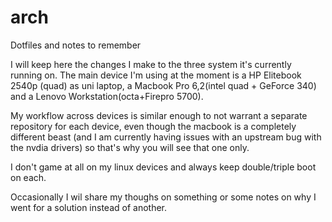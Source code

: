 # arch
Dotfiles and notes to remember

I will keep here the changes I make to the three system it's currently running on.
The main device I'm using at the moment is a HP Elitebook 2540p (quad) as uni laptop, a Macbook Pro 6,2(intel quad + GeForce 340) and a Lenovo Workstation(octa+Firepro 5700).

My workflow across devices is similar enough to not warrant a separate repository for each device, even though the macbook is a completely different beast (and I am currently having issues with an upstream bug with the nvdia drivers) so that's why you will see that one only.

I don't game at all on my linux devices and always keep double/triple boot on each.

Occasionally I wil share my thoughs on something or some notes on why I went for a solution instead of another.

